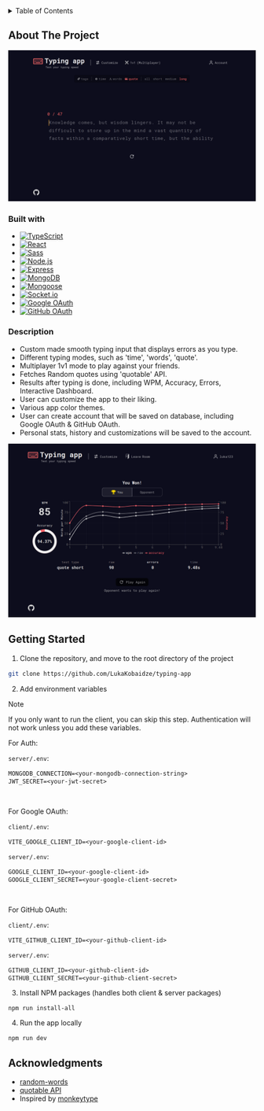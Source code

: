 <details>
  <summary>Table of Contents</summary>
  <ul>
    <li>
      <a href="#about-the-project">About The Project</a>
      <ul>
        <li><a href="#description">Description</a></li>
        <li><a href="#built-with">Built With</a></li>
      </ul>
    </li>
    <li><a href="#getting-started">Getting Started</a></li>
    <li><a href="#acknowledgments">Acknowledgments</a></li>
  </ul>
</details>

## About The Project

![Project image](screenshot-one.png)

### Built with

- [![TypeScript][typescript-image]][typescript-url]
- [![React][react-image]][react-url]
- [![Sass][sass-image]][sass-url]
- [![Node.js][nodejs-image]][nodejs-url]
- [![Express][express-image]][express-url]
- [![MongoDB][mongodb-image]][mongodb-url]
- [![Mongoose][mongoose-image]][mongoose-url]
- [![Socket.io][socketio-image]][socketio-url]
- [![Google OAuth][google-oauth-image]][google-oauth-url]
- [![GitHub OAuth][github-oauth-image]][github-oauth-url]

### Description

- Custom made smooth typing input that displays errors as you type.
- Different typing modes, such as 'time', 'words', 'quote'.
- Multiplayer 1v1 mode to play against your friends.
- Fetches Random quotes using 'quotable' API.
- Results after typing is done, including WPM, Accuracy, Errors, Interactive Dashboard.
- User can customize the app to their liking.
- Various app color themes.
- User can create account that will be saved on database, including Google OAuth & GitHub OAuth.
- Personal stats, history and customizations will be saved to the account.

![Project image](screenshot-two.png)

## Getting Started

1. Clone the repository, and move to the root directory of the project

```sh
git clone https://github.com/LukaKobaidze/typing-app
```

2. Add environment variables
> [!NOTE]  
> If you only want to run the client, you can skip this step.
> Authentication will not work unless you add these variables.

For Auth:

`server/.env`:
```
MONGODB_CONNECTION=<your-mongodb-connection-string>
JWT_SECRET=<your-jwt-secret>
```
&nbsp;

For Google OAuth:

`client/.env`:
```
VITE_GOOGLE_CLIENT_ID=<your-google-client-id>
```
`server/.env`:
```
GOOGLE_CLIENT_ID=<your-google-client-id>
GOOGLE_CLIENT_SECRET=<your-google-client-secret>
```
&nbsp;

For GitHub OAuth:

`client/.env`:
```
VITE_GITHUB_CLIENT_ID=<your-github-client-id>
```
`server/.env`:
```
GITHUB_CLIENT_ID=<your-github-client-id>
GITHUB_CLIENT_SECRET=<your-github-client-secret>
```

3. Install NPM packages (handles both client & server packages)
```sh
npm run install-all
```

4. Run the app locally
```sh
npm run dev
```

## Acknowledgments

- [random-words](https://github.com/apostrophecms/random-words)
- [quotable API](https://github.com/lukePeavey/quotable)
- Inspired by [monkeytype](https://monkeytype.com/)

[typescript-image]: https://shields.io/badge/TypeScript-3178C6?logo=TypeScript&logoColor=FFF&style=for-the-badge
[react-image]: https://img.shields.io/badge/React-20232A?style=for-the-badge&logo=react&logoColor=61DAFB
[sass-image]: https://img.shields.io/badge/Sass-CC6699?style=for-the-badge&logo=sass&logoColor=white
[nodejs-image]: https://img.shields.io/badge/Node.js-43853D?style=for-the-badge&logo=node.js&logoColor=white
[express-image]: https://img.shields.io/badge/Express-f5f5f5?&style=for-the-badge&logo=Express&logoColor=black
[mongodb-image]: https://img.shields.io/badge/MongoDB-011e2c?&style=for-the-badge&logo=mongodb&logoColor=01ed64
[mongoose-image]: https://img.shields.io/badge/Mongoose-880000?&style=for-the-badge&logo=mongoose&logoColor=ffffff
[socketio-image]: https://img.shields.io/badge/Socket.io-010101?&style=for-the-badge&logo=Socket.io&logoColor=white
[google-oauth-image]: https://shields.io/badge/Google%20OAuth-f2f2f2?logo=google&logoColor=4285F4&style=for-the-badge
[github-oauth-image]: https://shields.io/badge/GitHub%20OAuth-000000?logo=github&logoColor=ffffff&style=for-the-badge
[typescript-url]: https://www.typescriptlang.org/
[react-url]: https://react.dev/
[sass-url]: https://sass-lang.com/
[nodejs-url]: https://nodejs.org/en
[express-url]: https://expressjs.com/
[mongodb-url]: https://www.mongodb.com/
[mongoose-url]: https://mongoosejs.com/
[socketio-url]: https://socket.io/
[google-oauth-url]: https://developers.google.com/identity/protocols/oauth2
[github-oauth-url]: https://docs.github.com/en/apps/oauth-apps/building-oauth-apps/authorizing-oauth-apps
